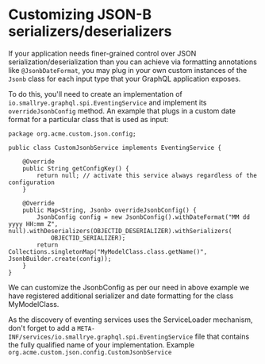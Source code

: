 # Customizing JSON-B serializers/deserializers

If your application needs finer-grained control over JSON serialization/deserialization than you can achieve via
formatting annotations like `@JsonbDateFormat`, you may plug in your own custom instances of the `Jsonb` class
for each input type that your GraphQL application exposes.

To do this, you'll need to create an implementation of `io.smallrye.graphql.spi.EventingService`
and implement its `overrideJsonbConfig` method. 
An example that plugs in a custom date format for a particular class that is used as input:

```
package org.acme.custom.json.config;

public class CustomJsonbService implements EventingService {

    @Override
    public String getConfigKey() {
        return null; // activate this service always regardless of the configuration 
    }

    @Override
    public Map<String, Jsonb> overrideJsonbConfig() {
        JsonbConfig config = new JsonbConfig().withDateFormat("MM dd yyyy HH:mm Z", null).withDeserializers(OBJECTID_DESERIALIZER).withSerializers(
            OBJECTID_SERIALIZER);
        return Collections.singletonMap("MyModelClass.class.getName()", JsonbBuilder.create(config));
    }
}
```

We can customize the JsonbConfig as per our need in above example we have registered additional serializer and date formatting for the class MyModelClass.

As the discovery of eventing services uses the ServiceLoader mechanism, don't forget to add a 
`META-INF/services/io.smallrye.graphql.spi.EventingService` file that contains the fully qualified 
name of your implementation.
Example `org.acme.custom.json.config.CustomJsonbService`